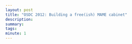 ```yaml
---
layout: post
title: "OSDC 2012: Building a free(ish) MAME cabinet"
description: 
summary: 
tags: 
minute: 1
---
```

